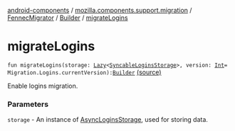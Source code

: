 [android-components](../../../index.md) / [mozilla.components.support.migration](../../index.md) / [FennecMigrator](../index.md) / [Builder](index.md) / [migrateLogins](./migrate-logins.md)

# migrateLogins

`fun migrateLogins(storage: `[`Lazy`](https://kotlinlang.org/api/latest/jvm/stdlib/kotlin/-lazy/index.html)`<`[`SyncableLoginsStorage`](../../../mozilla.components.service.sync.logins/-syncable-logins-storage/index.md)`>, version: `[`Int`](https://kotlinlang.org/api/latest/jvm/stdlib/kotlin/-int/index.html)` = Migration.Logins.currentVersion): `[`Builder`](index.md) [(source)](https://github.com/mozilla-mobile/android-components/blob/master/components/support/migration/src/main/java/mozilla/components/support/migration/FennecMigrator.kt#L328)

Enable logins migration.

### Parameters

`storage` - An instance of [AsyncLoginsStorage](#), used for storing data.